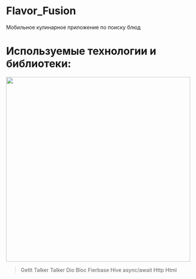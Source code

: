 # Flavor_Fusion
Мобильное кулинарное приложение по поиску блюд

# Используемые технологии и библиотеки:
<img width="500px" src="https://github.com/user-attachments/assets/2e95b7ad-e982-422c-a6f9-cb14a2840766">

> GetIt
> Talker
> Talker
> Dio
> Bloc
> Fierbase
> Hive
> async/await
> Http
> Html
 
